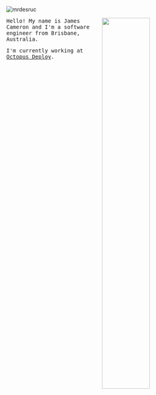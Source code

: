 ![mrdesruc](https://user-images.githubusercontent.com/36631337/120921601-d4927a80-c707-11eb-87f9-15e0282bdc72.png)

<img width="50%" align="right" src="https://github-readme-stats.vercel.app/api?username=desruc&count_private&show_icons=true&theme=dark" />

<p>
<samp>Hello! My name is James Cameron and I'm a software engineer from Brisbane, Australia.</samp>
</p>

<samp>I'm currently working at [Octopus Deploy](https://octopus.com).</samp>

<!--
**desruc/desruc** is a ✨ _special_ ✨ repository because its `README.md` (this file) appears on your GitHub profile.

Here are some ideas to get you started:

- 🔭 I’m currently working on ...
- 🌱 I’m currently learning ...
- 👯 I’m looking to collaborate on ...
- 🤔 I’m looking for help with ...
- 💬 Ask me about ...
- 📫 How to reach me: ...
- 😄 Pronouns: ...
- ⚡ Fun fact: ...
-->

